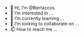 - 👋 Hi, I’m @Bertaccos
- 👀 I’m interested in ...
- 🌱 I’m currently learning ...
- 💞️ I’m looking to collaborate on ...
- 📫 How to reach me ...

<!---
Bertaccos/Bertaccos is a ✨ special ✨ repository because its `README.md` (this file) appears on your GitHub profile.
You can click the Preview link to take a look at your changes.
--->
